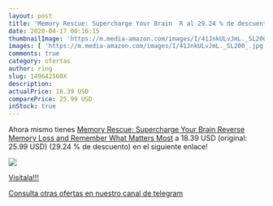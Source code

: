 ```yaml
---
layout: post
title: 'Memory Rescue: Supercharge Your Brain  R al 29.24 % de descuento'
date: 2020-04-17 00:16:15
thumbnailImage: 'https://m.media-amazon.com/images/I/41JnkULvJmL._SL200_.jpg'
images: [ 'https://m.media-amazon.com/images/I/41JnkULvJmL._SL200_.jpg' ]
comments: true
category: ofertas
author: ring
slug: 149642560X
description:
actualPrice: 18.39 USD
comparePrice: 25.99 USD
inStock: true
---
```


Ahora mismo tienes [Memory Rescue: Supercharge Your Brain  Reverse Memory Loss  and Remember What Matters Most](https://www.amazon.com/dp/149642560X/?tag=redken08-20) a 18.39 USD (original: 25.99 USD) (29.24 %  de descuento) en el siguiente enlace!

[![](https://m.media-amazon.com/images/I/41JnkULvJmL._SL200_.jpg)](https://www.amazon.com/dp/149642560X/?tag=redken08-20)

[Visítala!!!](https://www.amazon.com/dp/149642560X/?tag=redken08-20)

[Consulta otras ofertas en nuestro canal de telegram](https://t.me/s/ofertas25)
